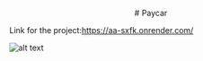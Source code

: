 <p align="center">
  # Paycar
</p>

Link for the project:https://aa-sxfk.onrender.com/

![alt text](https://th.bing.com/th/id/R.c261505068f27f7e0fdba9102b4aad68?rik=bcRpdZMeH%2b6C1g&riu=http%3a%2f%2fstaging.vshsolutions.com%2fwp-content%2fuploads%2f2019%2f03%2fcarprediction.jpeg&ehk=ne88JSEwrEUNkyV%2fFOpXcNTIPPWYaEbiP3NimniwaaQ%3d&risl=&pid=ImgRaw&r=0)

